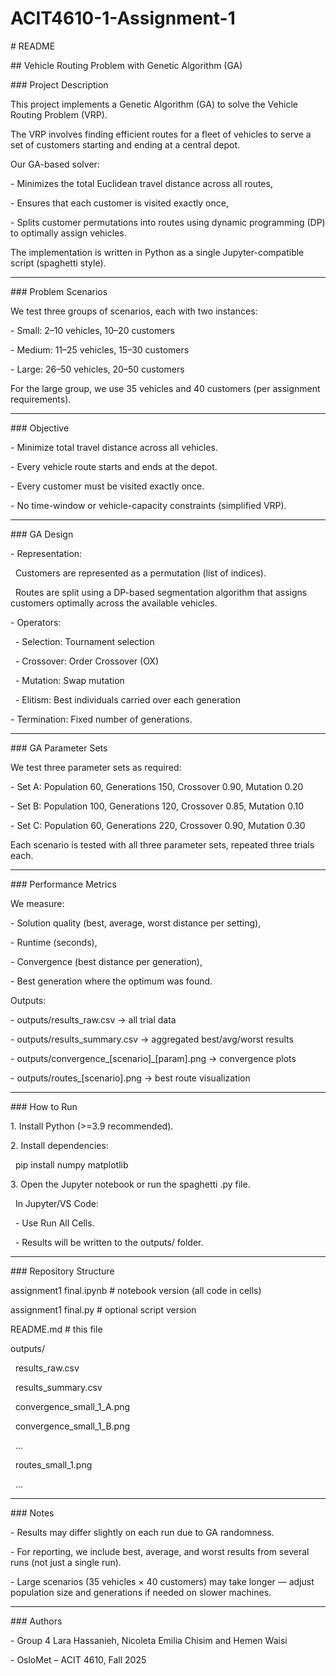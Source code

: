 # ACIT4610-1-Assignment-1

\# README



\## Vehicle Routing Problem with Genetic Algorithm (GA)



\### Project Description

This project implements a Genetic Algorithm (GA) to solve the Vehicle Routing Problem (VRP).

The VRP involves finding efficient routes for a fleet of vehicles to serve a set of customers starting and ending at a central depot.



Our GA-based solver:

\- Minimizes the total Euclidean travel distance across all routes,

\- Ensures that each customer is visited exactly once,

\- Splits customer permutations into routes using dynamic programming (DP) to optimally assign vehicles.



The implementation is written in Python as a single Jupyter-compatible script (spaghetti style).



---



\### Problem Scenarios

We test three groups of scenarios, each with two instances:



\- Small: 2–10 vehicles, 10–20 customers

\- Medium: 11–25 vehicles, 15–30 customers

\- Large: 26–50 vehicles, 20–50 customers



For the large group, we use 35 vehicles and 40 customers (per assignment requirements).



---



\### Objective

\- Minimize total travel distance across all vehicles.

\- Every vehicle route starts and ends at the depot.

\- Every customer must be visited exactly once.

\- No time-window or vehicle-capacity constraints (simplified VRP).



---



\### GA Design



\- Representation:

&nbsp; Customers are represented as a permutation (list of indices).

&nbsp; Routes are split using a DP-based segmentation algorithm that assigns customers optimally across the available vehicles.



\- Operators:

&nbsp; - Selection: Tournament selection

&nbsp; - Crossover: Order Crossover (OX)

&nbsp; - Mutation: Swap mutation

&nbsp; - Elitism: Best individuals carried over each generation



\- Termination: Fixed number of generations.



---



\### GA Parameter Sets

We test three parameter sets as required:



\- Set A: Population 60, Generations 150, Crossover 0.90, Mutation 0.20

\- Set B: Population 100, Generations 120, Crossover 0.85, Mutation 0.10

\- Set C: Population 60, Generations 220, Crossover 0.90, Mutation 0.30



Each scenario is tested with all three parameter sets, repeated three trials each.



---



\### Performance Metrics

We measure:

\- Solution quality (best, average, worst distance per setting),

\- Runtime (seconds),

\- Convergence (best distance per generation),

\- Best generation where the optimum was found.



Outputs:

\- outputs/results\_raw.csv -> all trial data

\- outputs/results\_summary.csv -> aggregated best/avg/worst results

\- outputs/convergence\_\[scenario]\_\[param].png -> convergence plots

\- outputs/routes\_\[scenario].png -> best route visualization



---



\### How to Run



1\. Install Python (>=3.9 recommended).

2\. Install dependencies:

&nbsp;  pip install numpy matplotlib

3\. Open the Jupyter notebook or run the spaghetti .py file.

&nbsp;  In Jupyter/VS Code:

&nbsp;  - Use Run All Cells.

&nbsp;  - Results will be written to the outputs/ folder.



---



\### Repository Structure

assignment1 final.ipynb     # notebook version (all code in cells)

assignment1 final.py        # optional script version

README.md               # this file

outputs/

&nbsp;   results\_raw.csv

&nbsp;   results\_summary.csv

&nbsp;   convergence\_small\_1\_A.png

&nbsp;   convergence\_small\_1\_B.png

&nbsp;   ...

&nbsp;   routes\_small\_1.png

&nbsp;   ...



---



\### Notes

\- Results may differ slightly on each run due to GA randomness.

\- For reporting, we include best, average, and worst results from several runs (not just a single run).

\- Large scenarios (35 vehicles × 40 customers) may take longer — adjust population size and generations if needed on slower machines.



---



\### Authors

\- Group 4 Lara Hassanieh, Nicoleta Emilia Chisim and Hemen Waisi

\- OsloMet – ACIT 4610, Fall 2025



